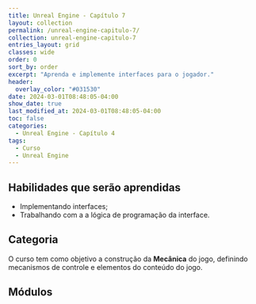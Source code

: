 ```yaml
---
title: Unreal Engine - Capítulo 7
layout: collection
permalink: /unreal-engine-capitulo-7/
collection: unreal-engine-capitulo-7
entries_layout: grid
classes: wide
order: 0
sort_by: order
excerpt: "Aprenda e implemente interfaces para o jogador."
header:
  overlay_color: "#031530"
date: 2024-03-01T08:48:05-04:00
show_date: true
last_modified_at: 2024-03-01T08:48:05-04:00
toc: false
categories:
  - Unreal Engine - Capítulo 4
tags:
  - Curso
  - Unreal Engine
---
```


## Habilidades que serão aprendidas

- Implementando interfaces;
- Trabalhando com a a lógica de programação da interface.

## Categoria

O curso tem como objetivo a construção da **Mecânica** do jogo, definindo mecanismos de controle e elementos do conteúdo do jogo.

## Módulos
